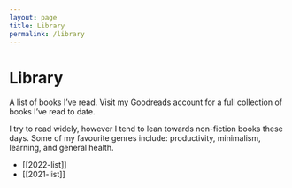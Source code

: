 ```yaml
---
layout: page
title: Library
permalink: /library
---
```


# Library

A list of books I’ve read. Visit my Goodreads account for a full collection of books I’ve read to date.

I try to read widely, however I tend to lean towards non-fiction books these days. Some of my favourite genres include: productivity, minimalism, learning, and general health.

- [[2022-list]]
- [[2021-list]]

<style>
  .wrapper {
    max-width: 58em;
  }
</style>